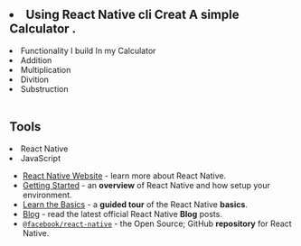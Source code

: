 ## <li> Using React Native cli Creat A simple Calculator . 
<li>Functionality I build In my Calculator </li>
<li>Addition</li>
<li>Multiplication</li>
<li>Divition</li>
<li>Substruction</li>

<br>

## Tools
<li>React Native </li>
<li>JavaScript </li>

- [React Native Website](https://reactnative.dev) - learn more about React Native.
- [Getting Started](https://reactnative.dev/docs/environment-setup) - an **overview** of React Native and how setup your environment.
- [Learn the Basics](https://reactnative.dev/docs/getting-started) - a **guided tour** of the React Native **basics**.
- [Blog](https://reactnative.dev/blog) - read the latest official React Native **Blog** posts.
- [`@facebook/react-native`](https://github.com/facebook/react-native) - the Open Source; GitHub **repository** for React Native.
